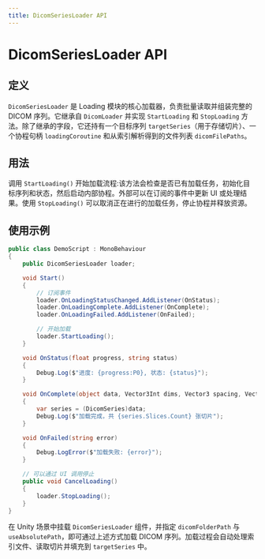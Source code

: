 ```yaml
---
title: DicomSeriesLoader API
---
```

# DicomSeriesLoader API

## 定义
`DicomSeriesLoader` 是 Loading 模块的核心加载器，负责批量读取并组装完整的 DICOM 序列。它继承自 `DicomLoader` 并实现 `StartLoading` 和 `StopLoading` 方法。除了继承的字段，它还持有一个目标序列 `targetSeries`（用于存储切片）、一个协程句柄 `loadingCoroutine` 和从索引解析得到的文件列表 `dicomFilePaths`。

## 用法
调用 `StartLoading()` 开始加载流程:该方法会检查是否已有加载任务，初始化目标序列和状态，然后启动内部协程。外部可以在订阅的事件中更新 UI 或处理结果。使用 `StopLoading()` 可以取消正在进行的加载任务，停止协程并释放资源。

## 使用示例

```csharp
public class DemoScript : MonoBehaviour
{
    public DicomSeriesLoader loader;

    void Start()
    {
        // 订阅事件
        loader.OnLoadingStatusChanged.AddListener(OnStatus);
        loader.OnLoadingComplete.AddListener(OnComplete);
        loader.OnLoadingFailed.AddListener(OnFailed);

        // 开始加载
        loader.StartLoading();
    }

    void OnStatus(float progress, string status)
    {
        Debug.Log($"进度: {progress:P0}, 状态: {status}");
    }

    void OnComplete(object data, Vector3Int dims, Vector3 spacing, Vector3 origin)
    {
        var series = (DicomSeries)data;
        Debug.Log($"加载完成，共 {series.Slices.Count} 张切片");
    }

    void OnFailed(string error)
    {
        Debug.LogError($"加载失败: {error}");
    }

    // 可以通过 UI 调用停止
    public void CancelLoading()
    {
        loader.StopLoading();
    }
}
```

在 Unity 场景中挂载 `DicomSeriesLoader` 组件，并指定 `dicomFolderPath` 与 `useAbsolutePath`，即可通过上述方式加载 DICOM 序列。加载过程会自动处理索引文件、读取切片并填充到 `targetSeries` 中。